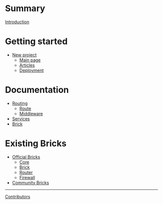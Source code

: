 # Summary

[Introduction](./introduction.md)

# Getting started

- [New project](./getting-started/new-project.md)
  - [Main page](./getting-started/main-page.md)
  - [Articles](./getting-started/articles.md)
  - [Deployment](./getting-started/deployment.md)

# Documentation

- [Routing](./documentation/routing.md)
  - [Route]()
  - [Middleware]()
- [Services](./documentation/services.md)
- [Brick](./documentation/brick.md)

# Existing Bricks

- [Official Bricks](./bricks/official.md)
  - [Core](./bricks/core.md)
  - [Brick](./bricks/brick.md)
  - [Router](./bricks/router.md)
  - [Firewall](./bricks/firewall.md)
- [Community Bricks](./bricks/community.md)

---

[Contributors](./contributors.md)
